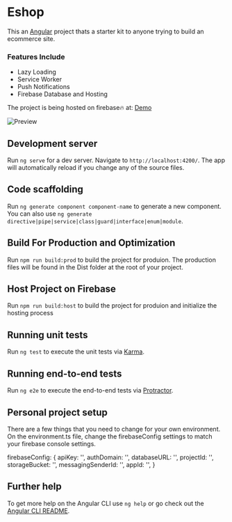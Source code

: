 # Eshop
This an [Angular](https://angular.io) project thats a starter kit to anyone trying to build an ecommerce site.

### Features Include
* Lazy Loading
* Service Worker
* Push Notifications
* Firebase Database and Hosting 

The project is being hosted on firebase🔥 at: [Demo](https://vazi-aa474.firebaseapp.com/)

![Preview](https://user-images.githubusercontent.com/17265995/59413597-8c664900-8dc8-11e9-8ac6-2f4dbaa1f9ab.png)

## Development server

Run `ng serve` for a dev server. Navigate to `http://localhost:4200/`. The app will automatically reload if you change any of the source files.

## Code scaffolding

Run `ng generate component component-name` to generate a new component. You can also use `ng generate directive|pipe|service|class|guard|interface|enum|module`.

## Build For Production and Optimization
Run `npm run build:prod` to build the project for produion. The production files will be found in the Dist folder at the root of your project.

## Host Project on Firebase
Run `npm run build:host` to build the project for produion and initialize the hosting process

## Running unit tests

Run `ng test` to execute the unit tests via [Karma](https://karma-runner.github.io).

## Running end-to-end tests

Run `ng e2e` to execute the end-to-end tests via [Protractor](http://www.protractortest.org/).

## Personal project setup
There are a few things that you need to change for your own environment. On the environment.ts file, change the firebaseConfig settings to match your firebase console settings.

firebaseConfig: {
    apiKey: '',
    authDomain: '',
    databaseURL: '',
    projectId: '',
    storageBucket: '',
    messagingSenderId: '',
    appId: '',
  }

## Further help

To get more help on the Angular CLI use `ng help` or go check out the [Angular CLI README](https://github.com/angular/angular-cli/blob/master/README.md).
